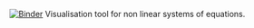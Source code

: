 [![Binder](https://mybinder.org/badge_logo.svg)](https://mybinder.org/v2/gh/uahmed98/M2552_non_linear.git/HEAD)
Visualisation tool for non linear systems of equations.
